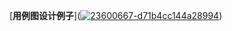 
[**用例图设计例子**](<a href="https://ibb.co/kHjmWn6"><img src="https://i.ibb.co/7YPk6cN/23600667-d71b4cc144a28994.webp" alt="23600667-d71b4cc144a28994" border="0"></a>)
